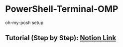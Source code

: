 # PowerShell-Terminal-OMP

oh-my-posh setup

## Tutorial (Step by Step): [Notion Link](https://www.notion.so/salman-ahamad/Terminal-b3dbb4f5ef1f4665ac0e74e0a56e4d03?pvs=4)
